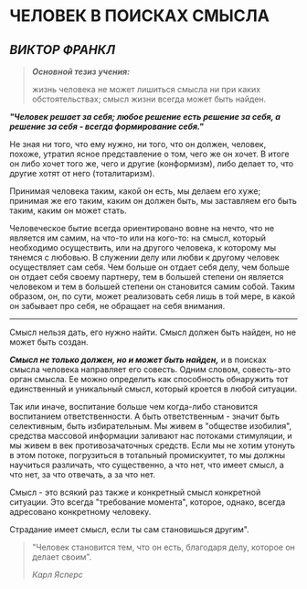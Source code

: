 # ЧЕЛОВЕК В ПОИСКАХ СМЫСЛА
## _ВИКТОР ФРАНКЛ_

> _**Основной тезиз учения:**_
>
>жизнь человека не может лишиться смысла ни при каких обстоятельствах; смысл жизни всегда может быть найден.


_**"Человек решает за себя; любое решение есть решение за себя, а решение за себя - всегда формирование себя."**_

Не зная ни того, что ему нужно, ни того, что он должен, человек, похоже, утратил ясное представление о том, чего же он хочет. В итоге он либо хочет того же, чего и другие (конформизм), либо делает то, что другие хотят от него (тоталитаризм).

Принимая человека таким, какой он есть, мы делаем его хуже; принимая же его таким, каким он должен быть, мы заставляем его быть таким, каким он может стать.

Человеческое бытие всегда ориентировано вовне на нечто, что не является им самим, на что-то или на кого-то: на смысл, который необходимо осуществить, или на другого человека, к которому мы тянемся с любовью. В служении делу или любви к другому человек осуществляет сам себя. Чем больше он отдает себя делу, чем больше он отдает себя своему партнеру, тем в большей степени он является человеком и тем в большей степени он становится самим собой. Таким образом, он, по сути, может реализовать себя лишь в той мере, в какой он забывает про себя, не обращает на себя внимания.

---
Смысл нельзя дать, его нужно найти.
Смысл должен быть найден, но не может быть создан.

_**Смысл не только должен, но и может быть найден,**_ и в поисках смысла человека направляет его совесть. Одним словом, совесть-это орган смысла. Ее можно определить как способность обнаружить тот единственный и уникальный смысл, который кроется в любой ситуации.

Так или иначе, воспитание больше чем когда-либо становится воспитанием ответственности. А быть ответственным - значит быть селективным, быть избирательным. Мы живем в "обществе изобилия", средства массовой информации заливают нас потоками стимуляции, и мы живем в век противозачаточных средств. Если мы не хотим утонуть в этом потоке, погрузиться в тотальный промискуитет, то мы должны научиться различать, что существенно, а что нет, что имеет смысл, а что нет, за что отвечать, а за что нет.

Смысл - это всякий раз также и конкретный смысл конкретной ситуации. Это всегда "требование момента", которое, однако, всегда адресовано конкретному человеку.

Страдание имеет смысл, если ты сам становишься другим".

>"Человек становится тем, что он есть, благодаря делу, которое он делает своим".
>
> _Карл Ясперс_
